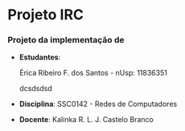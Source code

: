 # Projeto IRC
### Projeto da implementação de 

* __Estudantes__:

  Érica Ribeiro F. dos Santos - nUsp: 11836351
  
  dcsdsdsd

* __Disciplina__: SSC0142 - Redes de Computadores

* __Docente__: Kalinka R. L. J. Castelo Branco
